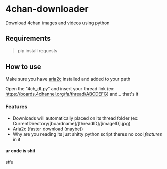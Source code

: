 # 4chan-downloader
 Download 4chan images and videos using python

## Requirements
 > pip install requests

## How to use
 Make sure you have [aria2c](https://github.com/aria2/aria2/releases/tag/release-1.35.0) installed and added to your path 

 Open the "4ch_dl.py" and insert your thread link (ex: https://boards.4channel.org/fa/thread/ABCDEFG)
 and... that's it


### Features

 * Downloads will automatically placed on its thread folder (ex: CurrentDirectory/[boardname]/[threadID]/[imageID].jpg)
 * Aria2c (faster download (maybe))
 * Why are you reading its just shitty python script theres no cool _features_ in it



#### ur code is shit
 stfu

